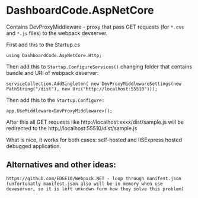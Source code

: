 # DashboardCode.AspNetCore

Contains DevProxyMiddleware - proxy that pass GET requests (for `*.css` and `*.js` files) to the webpack devserver.

First add this to the Startup.cs

    using DashboardCode.AspNetCore.Http;

Then add this to `Startup.ConfigureServices()` changing folder that contains bundle and URI of webpack deverver:

    serviceCollection.AddSingleton( new DevProxyMiddlewareSettings(new PathString("/dist"), new Uri("http://localhost:55510")));

Then add this to the `Startup.Configure:`

    app.UseMiddleware<DevProxyMiddleware>();

After this all GET requests like http://localhost:xxxx/dist/sample.js will be redirected to the http://localhost:55510/dist/sample.js


What is nice, it works for both cases: self-hosted and IISExpress hosted debugged application.

## Alternatives and other ideas:
    https://github.com/EDGE10/Webpack.NET - loop through manifest.json (unfortunatly manifest.json also will be in memory when use deveserver, so it is left unknown form how they solve this problem)

  [1]: https://www.nuget.org/packages/DashboardCode.AspNetCore.Http/


